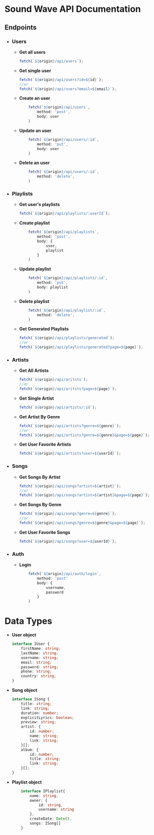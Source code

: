 # Sound Wave API Documentation

## Endpoints

-   ### Users

    -   **Get all users**
        ```javascript
        fetch(`${origin}/api/users`);
        ```
    -   **Get single user**
        ```javascript
        fetch(`${origin}/api/users?id=${id}`);
        //or
        fetch(`${origin}/api/users?email=${email}`);
        ```
    -   **Create an user**
        ```javascript
            fetch(`${origin}/api/users`,
                method: 'post',
                body: user
            )
        ```
    -   **Update an user**
        ```javascript
            fetch(`${origin}/api/users/:id`,
                method: 'put',
                body: user
            )
        ```
    -   **Delete an user**
        ```javascript
            fetch(`${origin}/api/users/:id`,
                method: 'delete',
            )
        ```

-   ### Playlists

    -   **Get user's playlists**

        ```javascript
        fetch(`${origin}/api/playlists/:userId`);
        ```

    -   **Create playlist**

        ```javascript
            fetch(`${origin}/api/playlists`,
                method: 'post',
                body: {
                    user,
                    playlist
                }
            )
        ```

    -   **Update playlist**

        ```javascript
            fetch(`${origin}/api/playlists/:id`,
                method: 'put',
                body: playlist
            )
        ```

    -   **Delete playlist**

        ```javascript
            fetch(`${origin}/api/playlist/:id`,
                method: 'delete',
            )
        ```

    -   **Get Generated Playlists**
        ```javascript
        fetch(`${origin}/api/playlists/generated`);
        //or
        fetch(`${origin}/api/playlists/generated?page=${page}`);
        ```

-   ### Artists

    -   **Get All Artists**

        ```javascript
        fetch(`${origin}/api/aritsts`);
        //or
        fetch(`${origin}/api/aritsts?page=${page}`);
        ```

    -   **Get Single Artist**
        ```javascript
        fetch(`${origin}/api/artists/:id`);
        ```
    -   **Get Artist By Genre**
        ```javascript
        fetch(`${origin}/api/artists?genre=${genre}`);
        //or
        fetch(`${origin}/api/artists?genre=${genre}&page=${page}`);
        ```
    -   **Get User Favorite Artists**
        ```javascript
        fetch(`${origin}/api/artists?user=${userId}`);
        ```

-   ### Songs

    -   **Get Songs By Artist**

        ```javascript
        fetch(`${origin}/api/songs?artist=${artist}`);
        //or
        fetch(`${origin}/api/songs?artist=${artist}&page=${page}`);
        ```

    -   **Get Songs By Genre**
        ```javascript
        fetch(`${origin}/api/songs?genre=${genre}`);
        //or
        fetch(`${origin}/api/songs?genre=${genre}&page=${page}`);
        ```
    -   **Get User Favorite Songs**
        ```javascript
        fetch(`${origin}/api/songs?user=${userId}`);
        ```

-   ### Auth
    -   **Login**
        ```javascript
            fetch(`${origin}/api/auth/login`,
                method: 'post'
                body: {
                    username,
                    password
                }
            )
        ```

# Data Types

-   **User object**

    ```typescript
    interface IUser {
        firstName: string;
        lastName: string;
        username: string;
        email: string;
        password: string;
        phone: string;
        country: string;
    }
    ```

-   **Song object**

    ```typescript
    interface ISong {
        title: string;
        link: string;
        duration: number;
        explicitLyrics: boolean;
        preview: string;
        artist: {
            id: number;
            name: string;
            link: string;
        }[];
        album: {
            id: number;
            title: string;
            link: string;
        }[];
    }
    ```

-   **Playlist object**

    ```typescript
        interface IPlaylist{
            name: string,
            owner: {
                id: string,
                username: string
            },
            createDate: Date(),
            songs: ISong[]
        }
    ```
